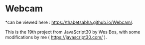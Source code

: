 # Webcam

*can be viewed here : https://thabetsabha.github.io/Webcam/.

This is the 19th project from JavaScript30 by Wes Bos, with some modifications by me ( https://javascript30.com/ ).
